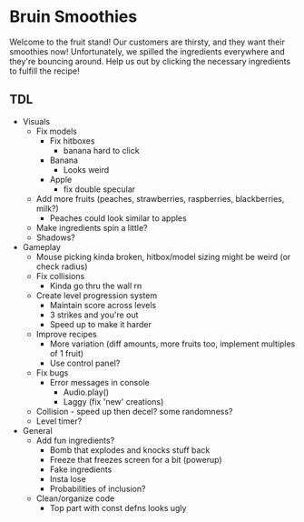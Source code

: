 # Bruin Smoothies

Welcome to the fruit stand! Our customers are thirsty, and they want their smoothies now! Unfortunately, we spilled the ingredients everywhere and they're bouncing around. Help us out by clicking the necessary ingredients to fulfill the recipe!

## TDL
- Visuals
  - Fix models
    - Fix hitboxes
      - banana hard to click
    - Banana
      - Looks weird
    - Apple
      - fix double specular
  - Add more fruits (peaches, strawberries, raspberries, blackberries, milk?)
    - Peaches could look similar to apples
  - Make ingredients spin a little?
  - Shadows?
- Gameplay
  - Mouse picking kinda broken, hitbox/model sizing might be weird (or check radius)
  - Fix collisions
    - Kinda go thru the wall rn
  - Create level progression system
    - Maintain score across levels
    - 3 strikes and you're out
    - Speed up to make it harder
  - Improve recipes
    - More variation (diff amounts, more fruits too, implement multiples of 1 fruit)
    - Use control panel?
  - Fix bugs
    - Error messages in console
      - Audio.play()
      - Laggy (fix 'new' creations)
  - Collision - speed up then decel? some randomness?
  - Level timer?
- General
  - Add fun ingredients?
    - Bomb that explodes and knocks stuff back
    - Freeze that freezes screen for a bit (powerup)
    - Fake ingredients
    - Insta lose
    - Probabilities of inclusion?
  - Clean/organize code
    - Top part with const defns looks ugly